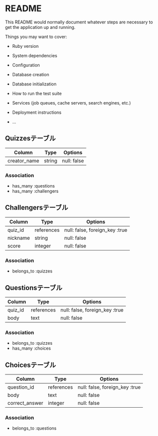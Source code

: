 # README

This README would normally document whatever steps are necessary to get the
application up and running.

Things you may want to cover:

* Ruby version

* System dependencies

* Configuration

* Database creation

* Database initialization

* How to run the test suite

* Services (job queues, cache servers, search engines, etc.)

* Deployment instructions

* ...

## Quizzesテーブル
|      Column        |   Type   |   Options   |
|--------------------|----------|-------------|
|    creator_name    |  string  | null: false |

### Association
- has_many :questions
- has_many :challengers


## Challengersテーブル
|      Column        |   Type   |   Options   |
|--------------------|----------|-------------|
|      quiz_id       |references| null: false, foreign_key :true|
|      nickname      |  string  | null: false |
|       score        |  integer | null: false |

### Association
- belongs_to :quizzes


## Questionsテーブル
|      Column        |   Type   |   Options   |
|--------------------|----------|-------------|
|      quiz_id       |references| null: false, foreign_key :true|
|       body         |   text   | null: false |

### Association
- belongs_to :quizzes
- has_many   :choices


## Choicesテーブル
|      Column        |   Type   |   Options   |
|--------------------|----------|-------------|
|    question_id     |references| null: false, foreign_key :true|
|       body         |   text   | null: false |
|   correct_answer   |  integer | null: false |

### Association
- belongs_to :questions



